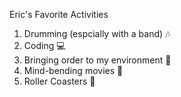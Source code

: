 Eric's Favorite Activities
1. Drumming (espcially with a band) :notes:
2. Coding :computer:
3. Bringing order to my environment :file_folder:
4. Mind-bending movies :movie_camera:
5. Roller Coasters :roller_coaster:
